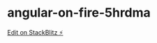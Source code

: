 # angular-on-fire-5hrdma

[Edit on StackBlitz ⚡️](https://stackblitz.com/edit/angular-on-fire-5hrdma)